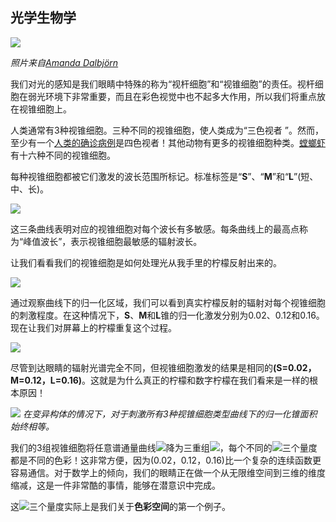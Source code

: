 ## 光学生物学

![](https://yylifen.github.io/color-from-hexcodes-to-eyeballs/color/image/coloreye.png)

*照片来自[Amanda Dalbjörn](https://unsplash.com/photos/UbJMy92p8wk)*

我们对光的感知是我们眼睛中特殊的称为“视杆细胞”和“视锥细胞”的责任。视杆细胞在弱光环境下非常重要，而且在彩色视觉中也不起多大作用，所以我们将重点放在视锥细胞上。

人类通常有3种视锥细胞。三种不同的视锥细胞，使人类成为“三色视者 ”。然而，至少有一个[人类的确诊病例](http://nymag.com/scienceofus/2015/02/what-like-see-a-hundred-million-colors.html)是四色视者！其他动物有更多的视锥细胞种类。[螳螂虾](http://theoatmeal.com/comics/mantis_shrimp)有十六种不同的视锥细胞。

每种视锥细胞都被它们激发的波长范围所标记。标准标签是“**S**”、“**M**”和“**L**”(短、中、长)。

![](https://yylifen.github.io/color-from-hexcodes-to-eyeballs/color/image/Cones.png)

这三条曲线表明对应的视锥细胞对每个波长有多敏感。每条曲线上的最高点称为“峰值波长”，表示视锥细胞最敏感的辐射波长。

让我们看看我们的视锥细胞是如何处理光从我手里的柠檬反射出来的。

![](https://yylifen.github.io/color-from-hexcodes-to-eyeballs/color/image/ConeExcitation1.png)

通过观察曲线下的归一化区域，我们可以看到真实柠檬反射的辐射对每个视锥细胞的刺激程度。在这种情况下，**S**、**M**和**L**锥的归一化激发分别为0.02、0.12和0.16。现在让我们对屏幕上的柠檬重复这个过程。

![](https://yylifen.github.io/color-from-hexcodes-to-eyeballs/color/image/ConeExcitation2.png)

尽管到达眼睛的辐射光谱完全不同，但视锥细胞激发的结果是相同的<b>(S=0.02，M=0.12，L=0.16)</b>。这就是为什么真正的柠檬和数字柠檬在我们看来是一样的根本原因！

![](https://yylifen.github.io/color-from-hexcodes-to-eyeballs/color/image/Metamers2.png)
*在变异构体的情况下，对于刺激所有3种视锥细胞类型曲线下的归一化锥面积始终相等。*

我们的3组视锥细胞将任意谱通量曲线![](https://yylifen.github.io/color-from-hexcodes-to-eyeballs/color/svg/19.svg)​降为三重组![](https://yylifen.github.io/color-from-hexcodes-to-eyeballs/color/svg/30.svg)​，每个不同的![](https://yylifen.github.io/color-from-hexcodes-to-eyeballs/color/svg/30.svg)​三个量度都是不同的色彩！这非常方便，因为(0.02，0.12，0.16)比一个复杂的连续函数更容易通信。对于数学上的倾向，我们的眼睛正在做一个从无限维空间到三维的维度缩减，这是一件非常酷的事情，能够在潜意识中完成。

这![](https://yylifen.github.io/color-from-hexcodes-to-eyeballs/color/svg/30.svg)​三个量度实际上是我们关于**色彩空间**的第一个例子。

